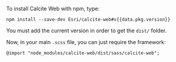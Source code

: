 To install Calcite Web with npm, type:

```
npm install --save-dev Esri/calcite-web#v{{data.pkg.version}}
```

You must add the current version in order to get the `dist/` folder.

Now, in your main `.scss` file, you can just require the framework:

```
@import "node_modules/calcite-web/dist/sass/calcite-web";
```